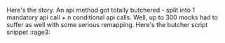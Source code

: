 Here's the story. An api method got totally butchered - split into 1 mandatory api call + n conditional api calls. 
Well, up to 300 mocks had to suffer as well with some serious remapping. Here's the butcher script snippet :rage3:
